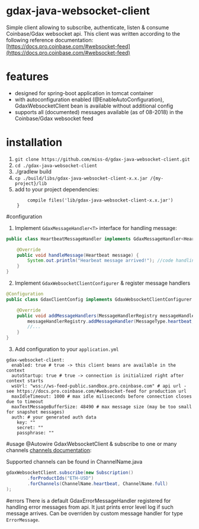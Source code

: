 # gdax-java-websocket-client
Simple client allowing to subscribe, authenticate, listen & consume Coinbase/Gdax websocket api.
This client was written according to the following reference documentation: [https://docs.pro.coinbase.com/#websocket-feed](https://docs.pro.coinbase.com/#websocket-feed)

# features
 * designed for spring-boot application in tomcat container
 * with autoconfiguration enabled (@EnableAutoConfiguration), GdaxWebsocketClient bean is available without additional config
 * supports all (documented) messages available (as of 08-2018) in the Coinbase/Gdax websocket feed
 
# installation
1. `git clone https://github.com/miss-d/gdax-java-websocket-client.git`
2. `cd ./gdax-java-websocket-client`
3. ./gradlew build
4. `cp ./build/libs/gdax-java-websocket-client-x.x.jar /{my-project}/lib`
5. add to your project dependencies:
```    dependencies {
        compile files('lib/gdax-java-websocket-client-x.x.jar')
    }
```

#configuration
1. Implement `GdaxMessageHandler<T>` interface for handling message:
```java
public class HeartbeatMessageHandler implements GdaxMessageHandler<Heartbeat> {

    @Override
    public void handleMessage(Heartbeat message) {
        System.out.println("Hearbeat message arrived!"); //code handling message
    }
}
```

2. Implement `GdaxWebsocketClientConfigurer` & register message handlers

```java
@Configuration
public class GdaxClientConfig implements GdaxWebsocketClientConfigurer {

    @Override
    public void addMessageHandlers(MessageHandlerRegistry messageHandlerRegistry) {
        messageHandlerRegistry.addMessageHandler(MessageType.heartbeat, new HeartbeatMessageHandler());
        //...
    }
}
```
3. Add configuration to your `application.yml`
```properties
gdax-websocket-client:
  enabled: true # true -> this client beans are available in the context
  autoStartup: true # true -> connection is initialized right after context starts
  wsUrl: "wss://ws-feed-public.sandbox.pro.coinbase.com" # api url - see https://docs.pro.coinbase.com/#websocket-feed for production url
  maxIdleTimeout: 1000 # max idle miliseconds before connection closes due to timeout
  maxTextMessageBufferSize: 48490 # max message size (may be too small for snapshot messages)
  auth: # your generated auth data
    key: ""
    secret: ""
    passphrase: ""
```

#usage
@Autowire GdaxWebsocketClient & subscribe to one or many channels [channels documentation](https://docs.pro.coinbase.com/#channels):

Supported channels can be found in ChannelName.java
```java
gdaxWebsocketClient.subscribe(new Subscription()
        .forProductIds("ETH-USD")
        .forChannels(ChannelName.heartbeat, ChannelName.full)
);
```

#errors
There is a default GdaxErrorMessageHandler registered for handling error messages from api. It just prints error level log if such message arrives. Can be overriden by custom message handler for type `ErrorMessage`.

